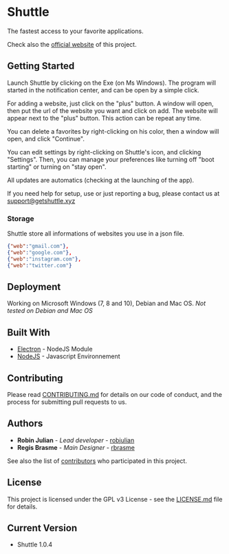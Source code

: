 # Shuttle

The fastest access to your favorite applications.

Check also the [official website](https://getshuttle.xyz) of this project.

## Getting Started

Launch Shuttle by clicking on the Exe (on Ms Windows).
The program will started in the notification center, and can be open by a simple click.

For adding a website, just click on the "plus" button. A window will open, then put the url of the website you want and click on add.
The website will appear next to the "plus" button.
This action can be repeat any time.

You can delete a favorites by right-clicking on his color, then a window will open, and click "Continue".

You can edit settings by right-clicking on Shuttle's icon, and clicking "Settings". Then, you can manage your preferences like turning off "boot starting" or turning on "stay open".

All updates are automatics (checking at the launching of the app).

If you need help for setup, use or just reporting a bug, please contact us at [support@getshuttle.xyz](mailto:support@getshuttle.xyz)

### Storage

Shuttle store all informations of websites you use in a json file.

```json
{"web":"gmail.com"},
{"web":"google.com"},
{"web":"instagram.com"},
{"web":"twitter.com"}
```

## Deployment

Working on Microsoft Windows (7, 8 and 10), Debian and Mac OS.
_Not tested on Debian and Mac OS_

## Built With

* [Electron](https://electron.atom.io/) - NodeJS Module
* [NodeJS](https://nodejs.org) - Javascript Environnement

## Contributing

Please read [CONTRIBUTING.md](CONTRIBUTING.md) for details on our code of conduct, and the process for submitting pull requests to us.

## Authors

* **Robin Julian** - *Lead developer* - [robjulian](https://github.com/robjulian)
* **Regis Brasme** - *Main Designer* - [rbrasme](https://github.com/rbrasme)

See also the list of [contributors](https://github.com/ShuttleLtd/Shuttle/contributors) who participated in this project.

## License

This project is licensed under the GPL v3 License - see the [LICENSE.md](https://github.com/ShuttleLtd/Shuttle/blob/master/LICENSE) file for details.

## Current Version

* Shuttle 1.0.4
